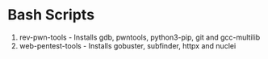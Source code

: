 # Bash Scripts
1. rev-pwn-tools - Installs gdb, pwntools, python3-pip, git and gcc-multilib
2. web-pentest-tools - Installs gobuster, subfinder, httpx and nuclei
